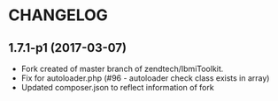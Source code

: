 # CHANGELOG

## 1.7.1-p1 (2017-03-07)

- Fork created of master branch of zendtech/IbmiToolkit.
- Fix for autoloader.php (#96 - autoloader check class exists in array)
- Updated composer.json to reflect information of fork 
 
